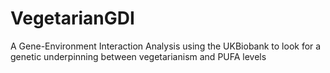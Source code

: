 # VegetarianGDI
A Gene-Environment Interaction Analysis using the UKBiobank to look for a genetic underpinning between vegetarianism and PUFA levels
